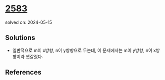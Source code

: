# [2583](https://www.acmicpc.net/problem/2583)
solved on: 2024-05-15

## Solutions

- 일반적으로 m이 x방향, n이 y방향으로 두는데, 이 문제에서는 m이 y방향, n이 x방향이라 헷갈렸다.

## References
